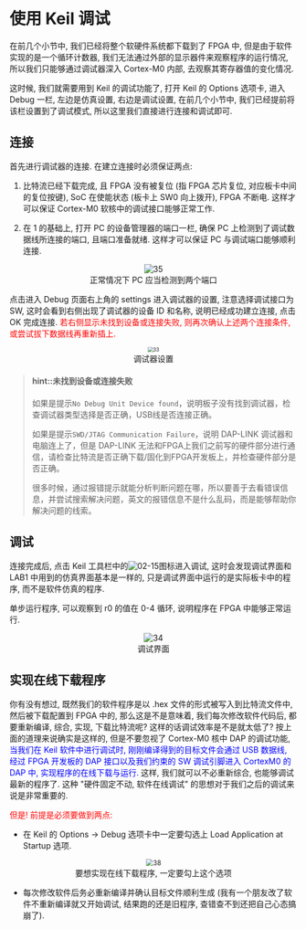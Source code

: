 # 使用 Keil 调试

在前几个小节中, 我们已经将整个软硬件系统都下载到了 FPGA 中, 但是由于软件实现的是一个循环计数器, 我们无法通过外部的显示器件来观察程序的运行情况, 所以我们只能够通过调试器深入 Cortex-M0 内部, 去观察其寄存器值的变化情况.

这时候, 我们就需要用到 Keil 的调试功能了, 打开 Keil 的 Options 选项卡, 进入 Debug 一栏, 左边是仿真设置, 右边是调试设置, 在前几个小节中, 我们已经提前将该栏设置到了调试模式, 所以这里我们直接进行连接和调试即可.

## 连接

首先进行调试器的连接. 在建立连接时必须保证两点:

1. 比特流已经下载完成, 且 FPGA 没有被复位 (指 FPGA 芯片复位, 对应板卡中间的复位按键), SoC 在使能状态 (板卡上 SW0 向上拨开), FPGA 不断电. 这样才可以保证 Cortex-M0 软核中的调试接口能够正常工作.

2. 在 1 的基础上, 打开 PC 的设备管理器的端口一栏, 确保 PC 上检测到了调试数据线所连接的端口, 且端口准备就绪. 这样才可以保证 PC 与调试端口能够顺利连接.

<center><img src="/img/lab2/35.png" alt="35" style="zoom:100%;" /></center><center style="color:#0";>正常情况下 PC 应当检测到两个端口</center> 

点击进入 Debug 页面右上角的 settings 进入调试器的设置, 注意选择调试接口为 SW, 这时会看到右侧出现了调试器的设备 ID 和名称, 说明已经成功建立连接, 点击 OK 完成连接. <font color=red>若右侧显示未找到设备或连接失败, 则再次确认上述两个连接条件, 或尝试拔下数据线再重新插上.</font>

<center><img src="/img/lab2/33.png" alt="33" style="zoom:60%;" /></center><center style="color:#0";>调试器设置</center> 

<!-- -->
> #### hint::未找到设备或连接失败
> 如果是提示`No Debug Unit Device found`，说明板子没有找到调试器，检查调试器类型选择是否正确，USB线是否连接正确。
>
> 如果是提示`SWD/JTAG Communication Failure`，说明 DAP-LINK 调试器和电脑连上了，但是 DAP-LINK 无法和FPGA上我们之前写的硬件部分进行通信，请检查比特流是否正确下载/固化到FPGA开发板上，并检查硬件部分是否正确。
>
> 很多时候，通过报错提示就能分析判断问题在哪，所以要善于去看错误信息，并尝试搜索解决问题，英文的报错信息不是什么乱码，而是能够帮助你解决问题的线索。

## 调试

连接完成后, 点击 Keil 工具栏中的<img src="/img/lab1/02-15.png" alt="02-15" style="zoom:100%;" />图标进入调试, 这时会发现调试界面和 LAB1 中用到的仿真界面基本是一样的, 只是调试界面中运行的是实际板卡中的程序, 而不是软件仿真的程序.

单步运行程序, 可以观察到 r0 的值在 0-4 循环, 说明程序在 FPGA 中能够正常运行.

<center><img src="/img/lab2/34.png" alt="34" style="zoom:100%;" /></center><center style="color:#0";>调试界面</center> 

## 实现在线下载程序
你有没有想过, 既然我们的软件程序是以 .hex 文件的形式被写入到比特流文件中, 然后被下载配置到 FPGA 中的, 那么这是不是意味着, 我们每次修改软件代码后, 都要重新编译, 综合, 实现, 下载比特流呢? 这样的话调试效率是不是就太低了? 按上面的道理来说确实是这样的, 但是不要忽视了 Cortex-M0 核中 DAP 的调试功能, <font color=blue>当我们在 Keil 软件中进行调试时, 刚刚编译得到的目标文件会通过 USB 数据线, 经过 FPGA 开发板的 DAP 接口以及我们约束的 SW 调试引脚进入 CortexM0 的 DAP 中, 实现程序的在线下载与运行.</font> 这样, 我们就可以不必重新综合, 也能够调试最新的程序了. 这种 "硬件固定不动, 软件在线调试" 的思想对于我们之后的调试来说是非常重要的.

<font color=red>但是! 前提是必须要做到两点:</font>

+ 在 Keil 的 Options -> Debug 选项卡中一定要勾选上 Load Application at Startup 选项.

<center><img src="/img/lab2/38.png" alt="38" style="zoom:80%;" /></center><center style="color:#0";>要想实现在线下载程序, 一定要勾上这个选项</center> 

+ 每次修改软件后务必重新编译并确认目标文件顺利生成 (我有一个朋友改了软件不重新编译就又开始调试, 结果跑的还是旧程序, 查错查不到还把自己心态搞崩了).
